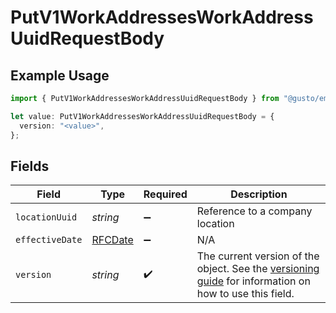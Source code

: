 # PutV1WorkAddressesWorkAddressUuidRequestBody

## Example Usage

```typescript
import { PutV1WorkAddressesWorkAddressUuidRequestBody } from "@gusto/embedded-api/models/operations";

let value: PutV1WorkAddressesWorkAddressUuidRequestBody = {
  version: "<value>",
};
```

## Fields

| Field                                                                                                                                                                         | Type                                                                                                                                                                          | Required                                                                                                                                                                      | Description                                                                                                                                                                   |
| ----------------------------------------------------------------------------------------------------------------------------------------------------------------------------- | ----------------------------------------------------------------------------------------------------------------------------------------------------------------------------- | ----------------------------------------------------------------------------------------------------------------------------------------------------------------------------- | ----------------------------------------------------------------------------------------------------------------------------------------------------------------------------- |
| `locationUuid`                                                                                                                                                                | *string*                                                                                                                                                                      | :heavy_minus_sign:                                                                                                                                                            | Reference to a company location                                                                                                                                               |
| `effectiveDate`                                                                                                                                                               | [RFCDate](../../types/rfcdate.md)                                                                                                                                             | :heavy_minus_sign:                                                                                                                                                            | N/A                                                                                                                                                                           |
| `version`                                                                                                                                                                     | *string*                                                                                                                                                                      | :heavy_check_mark:                                                                                                                                                            | The current version of the object. See the [versioning guide](https://docs.gusto.com/embedded-payroll/docs/versioning#object-layer) for information on how to use this field. |